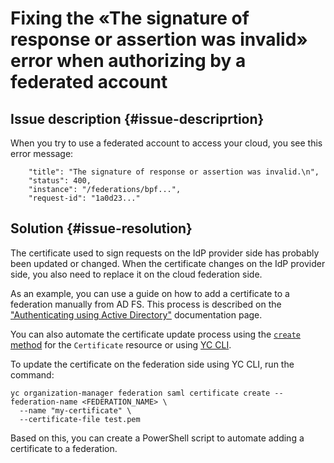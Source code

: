 # Fixing the «The signature of response or assertion was invalid» error when authorizing by a federated account

## Issue description {#issue-descriprtion}

When you try to use a federated account to access your cloud, you see this error message:

```
    "title": "The signature of response or assertion was invalid.\n",
    "status": 400,
    "instance": "/federations/bpf...",
    "request-id": "1a0d23..."
```

## Solution {#issue-resolution}

The certificate used to sign requests on the IdP provider side has probably been updated or changed.
When the certificate changes on the IdP provider side, you also need to replace it on the cloud federation side.

As an example, you can use a guide on how to add a certificate to a federation manually from AD FS.
This process is described on the ["Authenticating using Active Directory"](../../../organization/tutorials/federations/integration-adfs.md#add-certificate) documentation page.

You can also automate the certificate update process using the [`create` method](../../../organization/api-ref/Certificate/create.md) for the `Certificate` resource or using [YC CLI](../../../cli/quickstart.md#install).

To update the certificate on the federation side using YC CLI, run the command:

```
yc organization-manager federation saml certificate create --federation-name <FEDERATION_NAME> \
  --name "my-certificate" \
  --certificate-file test.pem
```

Based on this, you can create a PowerShell script to automate adding a certificate to a federation.

